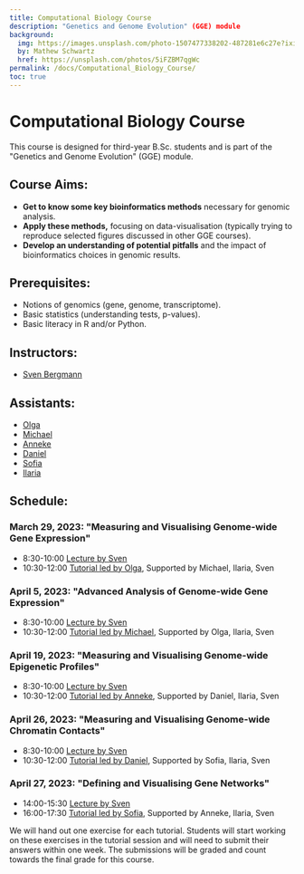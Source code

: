 ```yaml
---
title: Computational Biology Course
description: "Genetics and Genome Evolution" (GGE) module
background:
  img: https://images.unsplash.com/photo-1507477338202-487281e6c27e?ixid=MnwxMjA3fDB8MHxzZWFyY2h8MTkwfHxiaXJkc3xlbnwwfDB8MHx8&auto=format&fit=crop&crop=top&w=1200&h=600&q=80
  by: Mathew Schwartz
  href: https://unsplash.com/photos/5iFZBM7qgWc
permalink: /docs/Computational_Biology_Course/
toc: true
---
```


# Computational Biology Course

This course is designed for third-year B.Sc. students and is part of the "Genetics and Genome Evolution" (GGE) module.

## Course Aims:
- **Get to know some key bioinformatics methods** necessary for genomic analysis.
- **Apply these methods,** focusing on data-visualisation (typically trying to reproduce selected figures discussed in other GGE courses).
- **Develop an understanding of potential pitfalls** and the impact of bioinformatics choices in genomic results.

## Prerequisites:
- Notions of genomics (gene, genome, transcriptome).
- Basic statistics (understanding tests, p-values).
- Basic literacy in R and/or Python.

## Instructors:
- [Sven Bergmann](link-to-sven-profile)

## Assistants:
- [Olga](link-to-olga-profile)
- [Michael](link-to-michael-profile)
- [Anneke](link-to-anneke-profile)
- [Daniel](link-to-daniel-profile)
- [Sofia](link-to-sofia-profile)
- [Ilaria](link-to-ilaria-profile)

## Schedule:

### March 29, 2023: "Measuring and Visualising Genome-wide Gene Expression"
- 8:30-10:00 [Lecture by Sven](link-to-lecture1)
- 10:30-12:00 [Tutorial led by Olga](link-to-tutorial1), Supported by Michael, Ilaria, Sven

### April 5, 2023: "Advanced Analysis of Genome-wide Gene Expression"
- 8:30-10:00 [Lecture by Sven](link-to-lecture2)
- 10:30-12:00 [Tutorial led by Michael](link-to-tutorial2), Supported by Olga, Ilaria, Sven

### April 19, 2023: "Measuring and Visualising Genome-wide Epigenetic Profiles"
- 8:30-10:00 [Lecture by Sven](link-to-lecture3)
- 10:30-12:00 [Tutorial led by Anneke](link-to-tutorial3), Supported by Daniel, Ilaria, Sven

### April 26, 2023: "Measuring and Visualising Genome-wide Chromatin Contacts"
- 8:30-10:00 [Lecture by Sven](link-to-lecture4)
- 10:30-12:00 [Tutorial led by Daniel](link-to-tutorial4), Supported by Sofia, Ilaria, Sven

### April 27, 2023: "Defining and Visualising Gene Networks"
- 14:00-15:30 [Lecture by Sven](link-to-lecture5)
- 16:00-17:30 [Tutorial led by Sofia](link-to-tutorial5), Supported by Anneke, Ilaria, Sven

We will hand out one exercise for each tutorial. Students will start working on these exercises in the tutorial session and will need to submit their answers within one week. The submissions will be graded and count towards the final grade for this course.
